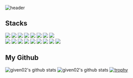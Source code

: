<!-- <div align="right">

  [![Hits](https://hits.seeyoufarm.com/api/count/incr/badge.svg?url=https%3A%2F%2Fgithub.com%2Fgiven02&count_bg=%23232323&title_bg=%23555555&icon=&icon_color=%23E7E7E7&title=hits&edge_flat=false)](https://hits.seeyoufarm.com)  

</div> -->

![header](https://capsule-render.vercel.app/api?type=rounded&color=gradient&text=Lee%20Joon%20Yeong👋&animation=twinkling&fontSize=40&fontAlignY=50&fontAlign=50&height=150&desc=Back-end%20Engineer&descAlign=60&descAlignY=70)

<div>

## Stacks
<div>
  <div>
    <img src="https://img.shields.io/badge/Java-007396?style=round-square&logo=OpenJDK&logoColor=white"/>
<!--     <img src="https://img.shields.io/badge/Kotlin-7F52FF?style=round-square&logo=kotlin&logoColor=white"> -->
    <img src="https://img.shields.io/badge/Spring-6DB33F?style=round-square&logo=Spring&logoColor=white">
    <img src="https://img.shields.io/badge/Spring boot-6DB33F?style=round-square&logo=springboot&logoColor=white">
    <img src="https://img.shields.io/badge/PHP-777BB4?style=round-square&logo=php&logoColor=white"/>
<!--     <img src="https://img.shields.io/badge/Python-3776AB?style=round-square&logo=python&logoColor=white"> -->
<!--     <img src="https://img.shields.io/badge/Flask-000000?style=round-square&logo=flask&logoColor=white"> -->
<!--     <img src="https://img.shields.io/badge/Ruby-CC342D?style=round-square&logo=ruby&logoColor=white"> -->
<!--     <img src="https://img.shields.io/badge/Ruby on Rails-D30001?style=round-square&logo=rubyonrails&logoColor=white"> -->
<!--     <img src="https://img.shields.io/badge/Typescript-3178C6?style=round-square&logo=typescript&logoColor=white"> -->
    <img src="https://img.shields.io/badge/Javascript-F7DF1E?style=round-square&logo=javascript&logoColor=black">
    <img src="https://img.shields.io/badge/Node.js-339933?style=round-square&logo=node.js&logoColor=white">
    <img src="https://img.shields.io/badge/Express-000000?style=round-square&logo=express&logoColor=white">
<!--     <img src="https://img.shields.io/badge/Next.js-000000?style=round-square&logo=next.js&logoColor=white"> -->
    <img src="https://img.shields.io/badge/React-61DAFB?style=round-square&logo=react&logoColor=black">
  </div>
  <div>
<!--     <img src="https://img.shields.io/badge/Kubernetes-326ce5?style=round-square&logo=kubernetes&logoColor=white"> -->
    <img src="https://img.shields.io/badge/Docker-2496ED?style=round-square&logo=Docker&logoColor=white"/>
    <img src="https://img.shields.io/badge/NGINX-009639?style=round-square&logo=nginx&logoColor=white"/>
    <img src="https://img.shields.io/badge/Jenkins-D24939?style=round-square&logo=jenkins&logoColor=white"/>
    <img src="https://img.shields.io/badge/PM2-2B037A?style=round-square&logo=pm2&logoColor=white"/>
    <img src="https://img.shields.io/badge/AWS EC2-FF9900?style=round-square&logo=amazonec2&logoColor=white"/>
    <img src="https://img.shields.io/badge/AWS S3-569A31?style=round-square&logo=amazons3&logoColor=white"/>
    <img src="https://img.shields.io/badge/MySQL-4479A1?style=round-square&logo=mysql&logoColor=white">
    <img src="https://img.shields.io/badge/MariaDB-003545?style=round-square&logo=mariaDB&logoColor=white">
    <img src="https://img.shields.io/badge/MongoDB-47A248?style=round-square&logo=MongoDB&logoColor=white">
<!--     <img src="https://img.shields.io/badge/Redis-DC382D?style=round-square&logo=redis&logoColor=white"> -->
<!--     <img src="https://img.shields.io/badge/Elasticsearch-005571?style=round-square&logo=elasticsearch&logoColor=white"> -->
  </div>
<!--  <div>
    <img src="https://img.shields.io/badge/CSS3-1572B6?style=round-square&logo=css3&logoColor=white">
    <img src="https://img.shields.io/badge/HTML5-E34F26?style=round-square&logo=html5&logoColor=white">
    <img src="https://img.shields.io/badge/Styled Components-DB7093?style=round-square&logo=styledcomponents&logoColor=white">
    <img src="https://img.shields.io/badge/Redux-764ABC?style=for-the-badge&logo=redux&logoColor=white">
    <img src="https://img.shields.io/badge/Axios-5A29E4?style=for-the-badge&logo=axios&logoColor=white">
    <img src="https://img.shields.io/badge/PWA-5A0FC8?style=for-the-badge&logo=pwa&logoColor=white">
    <img src="https://img.shields.io/badge/JPA-59666C?style=round-square&logo=hibernate&logoColor=white">
    <img src="https://img.shields.io/badge/Mongoose-880000?style=round-square&logo=mongoose&logoColor=white">
    <img src="https://img.shields.io/badge/SQLAlchemy-D71F00?style=round-square&logo=sqlalchemy&logoColor=white">
    <img src="https://img.shields.io/badge/Spring REST Docs-6DB33F?style=round-square&logo=spring&logoColor=white"/>
    <img src="https://img.shields.io/badge/Swagger-85EA2D?style=round-square&logo=swagger&logoColor=black"/>
    <img src="https://img.shields.io/badge/Postman-FF6C37?style=round-square&logo=postman&logoColor=white"/>
    <img src="https://img.shields.io/badge/Firebase-FFCA28?style=round-square&logo=firebase&logoColor=white">
    <img src="https://img.shields.io/badge/Figma-F24E1E?style=round-square&logo=figma&logoColor=white"/>
    <img src="https://img.shields.io/badge/Jira-0052CC?style=round-square&logo=jira&logoColor=white"/>
    <img src="https://img.shields.io/badge/Confluence-172B4D?style=round-square&logo=confluence&logoColor=white"/>
  </div> -->
</div>

## My Github
![given02's github stats](https://github-readme-stats.vercel.app/api?username=given02&show_icons=true&theme=transparent)
![given02's github stats](https://github-readme-stats.vercel.app/api/top-langs/?username=given02&show_icons=true&hide_border=true&title_color=004386&icon_color=004386&layout=compact&theme=transparent)
[![trophy](https://github-profile-trophy.vercel.app/?username=given02&row=1&column=7)](https://github.com/ryo-ma/github-profile-trophy)
    
</div>
